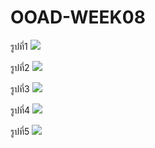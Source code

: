 # OOAD-WEEK08

รูปที่1
![](http://www.plantuml.com/plantuml/img/SoWkIImgAStDuGefIarLqDBLLSX9JInBBKRmY_BpIn2yagBIl6m4DwaeCIyvWqj1WSiXDIy5P0u0)

รูปที่2
![](http://www.plantuml.com/plantuml/img/ut8eBaaiAYdDpU4AoCZFIrNGqjKjJYvAJSr3y9DAIqhoaVWv-QLvASK5gOdPgKLS3gbvAK3T0000)

รูปที่3
![](http://www.plantuml.com/plantuml/img/ut8eBaaiAYdDpU7ooCzDLT3IrLKeoizFG_1IylEB4BpopBoK_F8y987472IjQJaWrGwfUIb04m40)

รูปที่4
![](http://www.plantuml.com/plantuml/img/ut8eBaaiAYdDpU4A2LFGqjLLA4ukIatDW_5o4lDIYWjI4xDJYs12vPb5gJ1sKcb9INuUbqDgNWhG2000)

รูปที่5
![](http://www.plantuml.com/plantuml/img/ut8eBaaiAYdDpU5oIynJqDBLLKXBp4lAIKn9BOQBb6SMfS8vIQKb9VbvN0wfUIb0NG00)
